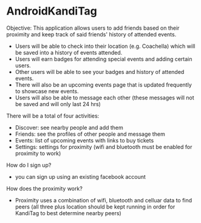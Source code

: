 # AndroidKandiTag
Objective: This application allows users to add friends based on their proximity and keep track of said friends' history of attended events. 
- Users will be able to check into their location (e.g. Coachella) which will be saved into a history of events attended. 
- Users will earn badges for attending special events and adding certain users. 
- Other users will be able to see your badges and history of attended events. 
- There will also be an upcoming events page that is updated frequently to showcase new events. 
- Users will also be able to message each other (these messages will not be saved and will only last 24 hrs)

There will be a total of four activities:
- Discover: see nearby people and add them
- Friends: see the profiles of other people and message them
- Events: list of upcoming events with links to buy tickets
- Settings: settings for proximity (wifi and bluetooth must be enabled for proximity to work)

How do I sign up?
- you can sign up using an existing facebook account

How does the proximity work?
- Proximity uses a combination of wifi, bluetooth and celluar data to find peers (all three plus location should be kept running in order for KandiTag to best determine nearby peers)
